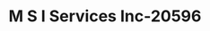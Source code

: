---
f_zip-code: 72761
f_state-code: AR
title: M S I Services Inc-20596
f_phone: 479-524-6505
f_city-only: Siloam Springs
f_address: 1006 Highway 412 W Siloam Springs
f_location-unique-id: '20596'
slug: m-s-i-services-inc-20596
updated-on: '2024-05-30T13:46:58.046Z'
created-on: '2024-05-30T13:36:59.803Z'
published-on: '2024-05-30T13:54:32.469Z'
f_city-state: cms/city/siloam-springs-ar.md
f_company: cms/company/m-s-i-services-inc.md
f_state: cms/state/arkansas.md
layout: '[payday-loan].html'
tags: payday-loan
---